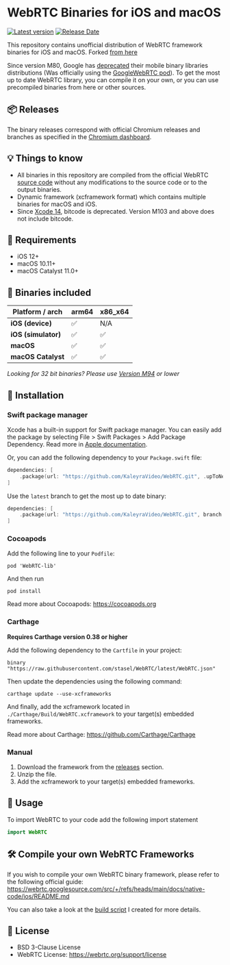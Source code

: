 # WebRTC Binaries for iOS and macOS
[![Latest version](https://img.shields.io/github/v/release/stasel/webrtc)](https://github.com/KaleyraVideo/WebRTC/releases)
[![Release Date](https://img.shields.io/github/release-date/stasel/webrtc)](https://github.com/KaleyraVideo/WebRTC/releases)


This repository contains unofficial distribution of WebRTC framework binaries for iOS and macOS.
Forked [from here](https://github.com/stasel/WebRTC)

Since version M80, Google has [deprecated](https://groups.google.com/g/discuss-webrtc/c/Ozvbd0p7Q1Y/m/M4WN2cRKCwAJ?pli=1) their mobile binary libraries distributions (Was officially using the [GoogleWebRTC pod](https://cocoapods.org/pods/GoogleWebRTC)). To get the most up to date WebRTC library, you can compile it on your own, or you can use precompiled binaries from here or other sources.

## 📦 Releases
The binary releases correspond with official Chromium releases and branches as specified in the [Chromium dashboard](https://chromiumdash.appspot.com/branches).

## 💡 Things to know
* All binaries in this repository are compiled from the official WebRTC [source code](https://webrtc.googlesource.com/src/) without any modifications to the source code or to the output binaries.
* Dynamic framework (xcframework format) which contains multiple binaries for macOS and iOS.
* Since [Xcode 14](https://developer.apple.com/documentation/Xcode-Release-Notes/xcode-14-release-notes), bitcode is deprecated. Version M103 and above does not include bitcode.

## 📢 Requirements
* iOS 12+
* macOS 10.11+
* macOS Catalyst 11.0+

## 📀 Binaries included
| **Platform / arch** | arm64  | x86_x64 |
|---------------------|--------|---------|
| **iOS (device)**    |   ✅   |   N/A   |
| **iOS (simulator)** |   ✅   |    ✅   |
| **macOS**           |   ✅   |    ✅   |
| **macOS Catalyst**  |   ✅   |    ✅   | 

*Looking for 32 bit binaries? Please use [Version M94](https://github.com/stasel/WebRTC/releases/tag/94.0.0) or lower*

## 🚚 Installation

### Swift package manager
Xcode has a built-in support for Swift package manager. You can easily add the package by selecting File > Swift Packages > Add Package Dependency. Read more in [Apple documentation](https://developer.apple.com/documentation/xcode/adding_package_dependencies_to_your_app).

Or, you can add the following dependency to your `Package.swift` file:
```swift
dependencies: [
    .package(url: "https://github.com/KaleyraVideo/WebRTC.git", .upToNextMajor("126.0.0"))
]
```

Use the `latest` branch to get the most up to date binary:

```swift
dependencies: [
    .package(url: "https://github.com/KaleyraVideo/WebRTC.git", branch: "latest")
]
```

### Cocoapods
Add the following line to your `Podfile`:
```
pod 'WebRTC-lib'
```

And then run 
```
pod install
````
Read more about Cocoapods: https://cocoapods.org

### Carthage
**Requires Carthage version 0.38 or higher**

Add the following dependency to the `Cartfile` in your project:
```
binary "https://raw.githubusercontent.com/stasel/WebRTC/latest/WebRTC.json"
```
Then update the dependencies using the following command:
```
carthage update --use-xcframeworks
```
And finally, add the xcframework located in `./Carthage/Build/WebRTC.xcframework` to your target(s) embedded frameworks.

Read more about Carthage: https://github.com/Carthage/Carthage

### Manual
1. Download the framework from the [releases](https://github.com/stasel/WebRTC/releases) section.
2. Unzip the file.
3. Add the xcframework to your target(s) embedded frameworks.


## 👷 Usage
To import WebRTC to your code add the following import statement
```swift
import WebRTC
```


## 🛠 Compile your own WebRTC Frameworks
If you wish to compile your own WebRTC binary framework, please refer to the following official guide:
https://webrtc.googlesource.com/src/+/refs/heads/main/docs/native-code/ios/README.md

You can also take a look at the [build script](scripts/build.sh) I created for more details.

## 📃 License
* BSD 3-Clause License
* WebRTC License: https://webrtc.org/support/license

